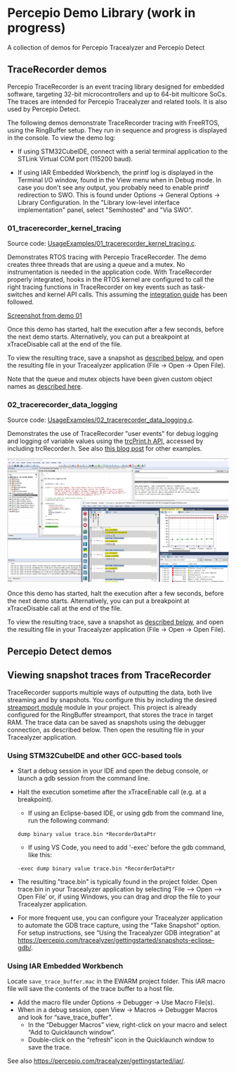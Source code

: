 # Percepio Demo Library (work in progress)
A collection of demos for Percepio Tracealyzer and Percepio Detect

## TraceRecorder demos
Percepio TraceRecorder is an event tracing library designed for embedded software, targeting 32-bit microcontrollers and up to 64-bit multicore SoCs. The traces are intended for Percepio Tracealyzer and related tools. It is also used by Percepio Detect.

The following demos demonstrate TraceRecorder tracing with FreeRTOS, using the RingBuffer setup. They run in sequence and progress is displayed in the console. To view the demo log:

* If using STM32CubeIDE, connect with a serial terminal application to the STLink Virtual COM port (115200 baud).

* If using IAR Embedded Workbench, the printf log is displayed in the Terminal I/O window, found in the View menu when in Debug mode. In case you don't see any output, you probably need to enable printf redirection to SWO. This is found under Options -> General Options -> Library Configuration. In the "Library low-level interface implementation" panel, select "Semihosted" and "Via SWO".

### 01_tracerecorder_kernel_tracing
Source code: [UsageExamples/01_tracerecorder_kernel_tracing.c](UsageExamples/01_tracerecorder_kernel_tracing.c).

Demonstrates RTOS tracing with Percepio TraceRecorder. The demo creates three threads that are using a queue and a mutex. No instrumentation is needed in the application code. With TraceRecorder properly integrated, hooks in the RTOS kernel are configured to call the right tracing functions in TraceRecorder on key events such as task-switches and kernel API calls. This assuming the [integration guide](https://percepio.com/getstarted/latest/html/) has been followed.

[Screenshot from demo 01](Screenshots/01.png)

Once this demo has started, halt the execution after a few seconds, before the next demo starts. Alternatively, you can put a breakpoint at xTraceDisable call at the end of the file.

To view the resulting trace, save a snapshot as [described below](#viewing-snapshot-traces-from-tracerecorder), and open the resulting file in your Tracealyzer application (File -> Open -> Open File). 

Note that the queue and mutex objects have been given custom object names as [described here](https://percepio.com/naming-your-kernel-objects/). 

### 02_tracerecorder_data_logging
Source code: [UsageExamples/02_tracerecorder_data_logging.c](UsageExamples/02_tracerecorder_data_logging.c).

Demonstrates the use of TraceRecorder "user events" for debug logging and logging of variable values using the [trcPrint.h API](https://github.com/percepio/TraceRecorderSource/blob/main/include/trcPrint.h), accessed by including trcRecorder.h. See also [this blog post](https://percepio.com/understanding-your-application-with-user-events/) for other examples.

![Screenshot from demo 02](Screenshots/02.png)

Once this demo has started, halt the execution after a few seconds, before the next demo starts. Alternatively, you can put a breakpoint at xTraceDisable call at the end of the file.

To view the resulting trace, save a snapshot as [described below](#viewing-snapshot-traces-from-tracerecorder), and open the resulting file in your Tracealyzer application (File -> Open -> Open File). 

## Percepio Detect demos

## Viewing snapshot traces from TraceRecorder
TraceRecorder supports multiple ways of outputting the data, both live streaming and by snapshots. You configure this by including the desired [streamport module](https://github.com/percepio/TraceRecorderSource/tree/main/streamports) module in your project. This project is already configured for the RingBuffer streamport, that stores the trace in target RAM. The trace data can be saved as snapshots using the debugger connection, as described below. Then open the resulting file in your Tracealyzer application.

### Using STM32CubeIDE and other GCC-based tools
* Start a debug session in your IDE and open the debug console, or launch a gdb session from the command line.
* Halt the execution sometime after the xTraceEnable call (e.g. at a breakpoint).
  - If using an Eclipse-based IDE, or using gdb from the command line, run the following command:
  ```
  dump binary value trace.bin *RecorderDataPtr
  ```
  - If using VS Code, you need to add ‘-exec’ before the gdb command, like this:
  ```
  -exec dump binary value trace.bin *RecorderDataPtr
  ```
* The resulting "trace.bin" is typically found in the project folder. Open trace.bin in your Tracealyzer application by selecting ‘File –> Open –> Open File’ or, if using Windows, you can drag and drop the file to your Tracealyzer application.

* For more frequent use, you can configure your Tracealyzer application to automate the GDB trace capture, using the “Take Snapshot” option. For setup instructions, see “Using the Tracealyzer GDB integration” at https://percepio.com/tracealyzer/gettingstarted/snapshots-eclipse-gdb/.

### Using IAR Embedded Workbench
Locate `save_trace_buffer.mac` in the EWARM project folder. This IAR macro file will save the contents of the trace buffer to a host file.

* Add the macro file under Options -> Debugger -> Use Macro File(s).
* When in a debug session, open View -> Macros -> Debugger Macros and look for “save_trace_buffer”.
  - In the “Debugger Macros” view, right-click on your macro and select “Add to Quicklaunch window”. 
  - Double-click on the “refresh” icon in the Quicklaunch window to save the trace.

See also https://percepio.com/tracealyzer/gettingstarted/iar/.
